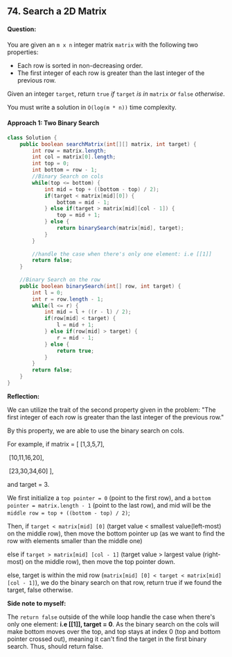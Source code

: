 ## 74. Search a 2D Matrix

#### Question:

You are given an `m x n` integer matrix `matrix` with the following two properties:

- Each row is sorted in non-decreasing order.
- The first integer of each row is greater than the last integer of the previous row.

Given an integer `target`, return `true` *if* `target` *is in* `matrix` *or* `false` *otherwise*.

You must write a solution in `O(log(m * n))` time complexity.



#### Approach 1: Two Binary Search

```java
class Solution {
    public boolean searchMatrix(int[][] matrix, int target) {
        int row = matrix.length;
        int col = matrix[0].length;
        int top = 0;
        int bottom = row - 1;
        //Binary Search on cols
        while(top <= bottom) {
            int mid = top + ((bottom - top) / 2);
            if(target < matrix[mid][0]) {
                bottom = mid - 1;
            } else if(target > matrix[mid][col - 1]) {
                top = mid + 1;
            } else {
                return binarySearch(matrix[mid], target);
            }
        }
      
      	//handle the case when there's only one element: i.e [[1]]
        return false;
    }
		
  	//Binary Search on the row
    public boolean binarySearch(int[] row, int target) {
        int l = 0;
        int r = row.length - 1;
        while(l <= r) {
            int mid = l + ((r - l) / 2);
            if(row[mid] < target) {
                l = mid + 1;
            } else if(row[mid] > target) {
                r = mid - 1;
            } else {
                return true;
            }
        }
        return false;
    }
}
```

**Reflection:**

We can utilize the trait of the second property given in the problem: "The first integer of each row is greater than the last integer of the previous row."

By this property, we are able to use the binary search on cols. 

For example, if matrix = [ [1,3,5,7],

​											[10,11,16,20],

​											[23,30,34,60] ], 

and target = 3.

We first initialize a `top pointer = 0` (point to the first row), and a `bottom pointer = matrix.length - 1` (point to the last row), and mid will be the `middle row = top + ((bottom - top) / 2)`;

Then, if `target < matrix[mid] [0]` (target value < smallest value(left-most) on the middle row), then move the bottom pointer up (as we want to find the row with elements smaller than the middle one)

else if `target > matrix[mid] [col - 1]` (target value > largest value (right-most) on the middle row), then move the top pointer down.

else, target is within the mid row (`matrix[mid] [0] < target < matrix[mid] [col - 1]`), we do the binary search on that row, return true if we found the target, false otherwise.

**Side note to myself:**

The `return false` outside of the while loop handle the case when there's only one element: **i.e [[1]], target = 0**. As the binary search on the cols will make bottom moves over the top, and top stays at index 0 (top and bottom pointer crossed out), meaning it can't find the target in the first binary search. Thus, should return false.







